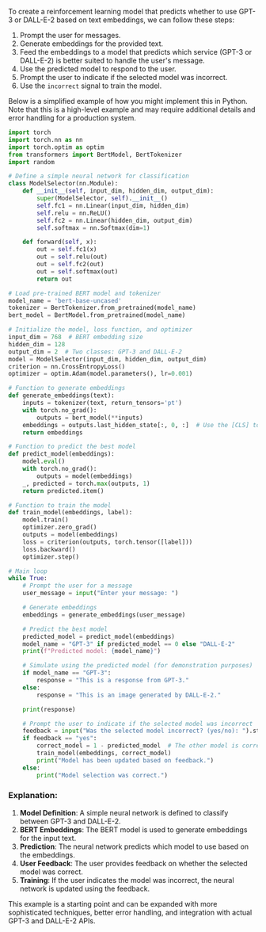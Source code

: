 To create a reinforcement learning model that predicts whether to use GPT-3 or DALL-E-2 based on text embeddings, we can follow these steps:

1. Prompt the user for messages.
2. Generate embeddings for the provided text.
3. Feed the embeddings to a model that predicts which service (GPT-3 or DALL-E-2) is better suited to handle the user's message.
4. Use the predicted model to respond to the user.
5. Prompt the user to indicate if the selected model was incorrect.
6. Use the `incorrect` signal to train the model.

Below is a simplified example of how you might implement this in Python. Note that this is a high-level example and may require additional details and error handling for a production system.

```python
import torch
import torch.nn as nn
import torch.optim as optim
from transformers import BertModel, BertTokenizer
import random

# Define a simple neural network for classification
class ModelSelector(nn.Module):
    def __init__(self, input_dim, hidden_dim, output_dim):
        super(ModelSelector, self).__init__()
        self.fc1 = nn.Linear(input_dim, hidden_dim)
        self.relu = nn.ReLU()
        self.fc2 = nn.Linear(hidden_dim, output_dim)
        self.softmax = nn.Softmax(dim=1)

    def forward(self, x):
        out = self.fc1(x)
        out = self.relu(out)
        out = self.fc2(out)
        out = self.softmax(out)
        return out

# Load pre-trained BERT model and tokenizer
model_name = 'bert-base-uncased'
tokenizer = BertTokenizer.from_pretrained(model_name)
bert_model = BertModel.from_pretrained(model_name)

# Initialize the model, loss function, and optimizer
input_dim = 768  # BERT embedding size
hidden_dim = 128
output_dim = 2  # Two classes: GPT-3 and DALL-E-2
model = ModelSelector(input_dim, hidden_dim, output_dim)
criterion = nn.CrossEntropyLoss()
optimizer = optim.Adam(model.parameters(), lr=0.001)

# Function to generate embeddings
def generate_embeddings(text):
    inputs = tokenizer(text, return_tensors='pt')
    with torch.no_grad():
        outputs = bert_model(**inputs)
    embeddings = outputs.last_hidden_state[:, 0, :]  # Use the [CLS] token
    return embeddings

# Function to predict the best model
def predict_model(embeddings):
    model.eval()
    with torch.no_grad():
        outputs = model(embeddings)
    _, predicted = torch.max(outputs, 1)
    return predicted.item()

# Function to train the model
def train_model(embeddings, label):
    model.train()
    optimizer.zero_grad()
    outputs = model(embeddings)
    loss = criterion(outputs, torch.tensor([label]))
    loss.backward()
    optimizer.step()

# Main loop
while True:
    # Prompt the user for a message
    user_message = input("Enter your message: ")

    # Generate embeddings
    embeddings = generate_embeddings(user_message)

    # Predict the best model
    predicted_model = predict_model(embeddings)
    model_name = "GPT-3" if predicted_model == 0 else "DALL-E-2"
    print(f"Predicted model: {model_name}")

    # Simulate using the predicted model (for demonstration purposes)
    if model_name == "GPT-3":
        response = "This is a response from GPT-3."
    else:
        response = "This is an image generated by DALL-E-2."

    print(response)

    # Prompt the user to indicate if the selected model was incorrect
    feedback = input("Was the selected model incorrect? (yes/no): ").strip().lower()
    if feedback == "yes":
        correct_model = 1 - predicted_model  # The other model is correct
        train_model(embeddings, correct_model)
        print("Model has been updated based on feedback.")
    else:
        print("Model selection was correct.")
```

### Explanation:
1. **Model Definition**: A simple neural network is defined to classify between GPT-3 and DALL-E-2.
2. **BERT Embeddings**: The BERT model is used to generate embeddings for the input text.
3. **Prediction**: The neural network predicts which model to use based on the embeddings.
4. **User Feedback**: The user provides feedback on whether the selected model was correct.
5. **Training**: If the user indicates the model was incorrect, the neural network is updated using the feedback.

This example is a starting point and can be expanded with more sophisticated techniques, better error handling, and integration with actual GPT-3 and DALL-E-2 APIs.